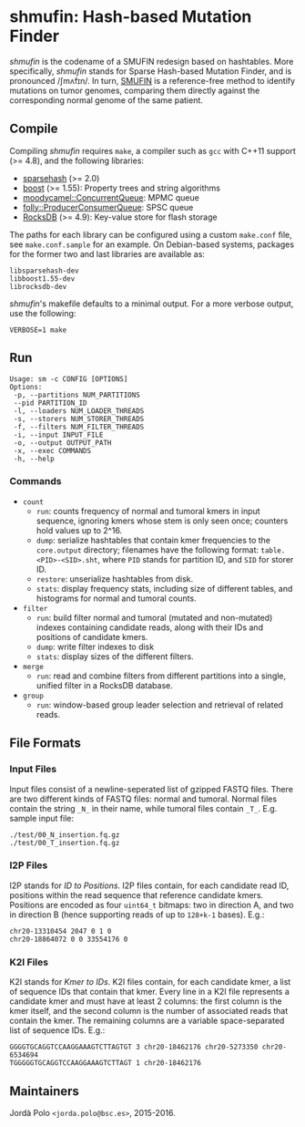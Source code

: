 # shmufin: Hash-based Mutation Finder

*shmufin* is the codename of a SMUFIN redesign based on hashtables. More
specifically, *shmufin* stands for Sparse Hash-based Mutation Finder, and is
pronounced /ʃmʌfɪn/. In turn, [SMUFIN][smufin] is a reference-free method to
identify mutations on tumor genomes, comparing them directly against the
corresponding normal genome of the same patient.

## Compile

Compiling *shmufin* requires `make`, a compiler such as `gcc` with C++11
support (>= 4.8), and the following libraries:

 - [sparsehash][sparsehash] (>= 2.0)
 - [boost][boost] (>= 1.55): Property trees and string algorithms
 - [moodycamel::ConcurrentQueue][concurrentq]: MPMC queue
 - [folly::ProducerConsumerQueue][folly]: SPSC queue
 - [RocksDB][rocksdb] (>= 4.9): Key-value store for flash storage

The paths for each library can be configured using a custom `make.conf` file,
see `make.conf.sample` for an example. On Debian-based systems, packages for
the former two and last libraries are available as:

 ```
 libsparsehash-dev
 libboost1.55-dev
 librocksdb-dev
 ```

*shmufin*'s makefile defaults to a minimal output. For a more verbose output,
use the following:

 ```
 VERBOSE=1 make
 ```

## Run

 ```
 Usage: sm -c CONFIG [OPTIONS]
 Options:
  -p, --partitions NUM_PARTITIONS
  --pid PARTITION_ID
  -l, --loaders NUM_LOADER_THREADS
  -s, --storers NUM_STORER_THREADS
  -f, --filters NUM_FILTER_THREADS
  -i, --input INPUT_FILE
  -o, --output OUTPUT_PATH
  -x, --exec COMMANDS
  -h, --help
 ```

### Commands

 * `count`
   * `run`: counts frequency of normal and tumoral kmers in input sequence,
     ignoring kmers whose stem is only seen once; counters hold values up to
     2^16.
   * `dump`: serialize hashtables that contain kmer frequencies to the
     `core.output` directory; filenames have the following format:
     `table.<PID>-<SID>.sht`, where `PID` stands for partition ID, and `SID`
     for storer ID.
   * `restore`: unserialize hashtables from disk.
   * `stats`: display frequency stats, including size of different tables, and
     histograms for normal and tumoral counts.
 * `filter`
   * `run`: build filter normal and tumoral (mutated and non-mutated) indexes
     containing candidate reads, along with their IDs and positions of
     candidate kmers.
   * `dump`: write filter indexes to disk
   * `stats`: display sizes of the different filters.
 * `merge`
   * `run`: read and combine filters from different partitions into a single,
     unified filter in a RocksDB database.
 * `group`
   * `run`: window-based group leader selection and retrieval of related
     reads.

## File Formats

### Input Files

Input files consist of a newline-seperated list of gzipped FASTQ files. There
are two different kinds of FASTQ files: normal and tumoral. Normal files
contain the string `_N_` in their name, while tumoral files contain `_T_`.
E.g. sample input file:

 ```
 ./test/00_N_insertion.fq.gz
 ./test/00_T_insertion.fq.gz
 ```

### I2P Files

I2P stands for *ID to Positions*. I2P files contain, for each candidate read
ID, positions within the read sequence that reference candidate kmers.
Positions are encoded as four `uint64_t` bitmaps: two in direction A, and two
in direction B (hence supporting reads of up to `128+k-1` bases). E.g.:

 ```
 chr20-13310454 2047 0 1 0
 chr20-18864072 0 0 33554176 0
 ```

### K2I Files

K2I stands for *Kmer to IDs*. K2I files contain, for each candidate kmer, a
list of sequence IDs that contain that kmer. Every line in a K2I file
represents a candidate kmer and must have at least 2 columns: the first column
is the kmer itself, and the second column is the number of associated reads
that contain the kmer. The remaining columns are a variable space-separated
list of sequence IDs. E.g.:

 ```
 GGGGTGCAGGTCCAAGGAAAGTCTTAGTGT 3 chr20-18462176 chr20-5273350 chr20-6534694
 TGGGGGTGCAGGTCCAAGGAAAGTCTTAGT 1 chr20-18462176
 ```

## Maintainers

Jordà Polo `<jorda.polo@bsc.es>`, 2015-2016.

[smufin]: http://cg.bsc.es/smufin/ "SMUFIN"
[boost]: http://www.boost.org/ "Boost"
[sparsehash]: https://github.com/sparsehash/sparsehash "Sparse Hash"
[folly]: https://github.com/facebook/folly "Folly"
[rocksdb]: https://github.com/facebook/rocksdb "RocksDB"
[concurrentq]: https://github.com/cameron314/concurrentqueue "ConcurrentQueue"

